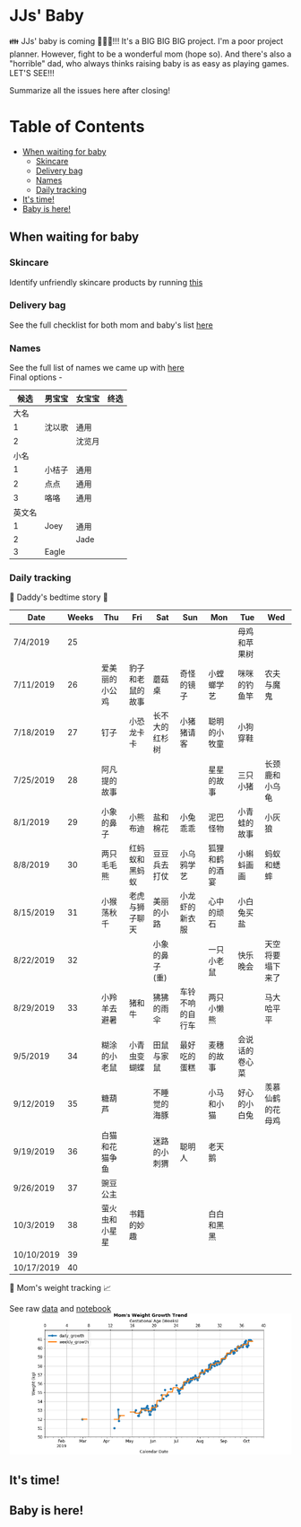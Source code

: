 # JJs' Baby
:family: JJs' baby is coming :baby::maple_leaf::pig_nose:!!! It's a BIG BIG BIG project. I'm a poor project planner. However, fight to be a wonderful mom (hope so). And there's also a "horrible" dad, who always thinks raising baby is as easy as playing games. LET'S SEE!!!  

Summarize all the issues here after closing!
# Table of Contents
<!-- MarkdownTOC -->

- [When waiting for baby](#when-waiting-for-baby)
	- [Skincare](#skincare)
	- [Delivery bag](#delivery-bag)
	- [Names](#names)
	- [Daily tracking](#daily-tracking)
- [It's time!](#its-time)
- [Baby is here!](#baby-is-here)

<!-- /MarkdownTOC -->
## When waiting for baby
### Skincare
Identify unfriendly skincare products by running [this](./skincare/identify_unfriendly_skincare_products.ipynb)

### Delivery bag
See the full checklist for both mom and baby's list [here](./preparation/delivery_bag.md)

### Names
See the full list of names we came up with [here](./preparation/names.md)  
Final options -  

| 候选 | 男宝宝 | 女宝宝 | 终选 |
| --- | --- | --- | ---
| 大名 | | |
| 1 | 沈以歌 | 通用 |
| 2 |  | 沈览月 |
| 小名 | | |
| 1 | 小桔子 | 通用 |
| 2 | 点点 | 通用 |
| 3 | 咯咯 | 通用 |
| 英文名 | | |
| 1 | Joey | 通用 |
| 2 |   | Jade |
| 3 | Eagle |  |    

### Daily tracking
:man: Daddy's bedtime story :first_quarter_moon_with_face:  

| Date | Weeks | **Thu** | Fri | Sat | Sun | Mon | Tue | Wed |
| --- | --- | --- | --- | --- | --- | --- | --- | --- |
| 7/4/2019 | 25 |   |   |   |   |   | 母鸡和苹果树 |  
| 7/11/2019 | 26 | 爱美丽的小公鸡 | 豹子和老鼠的故事 | 蘑菇桌 | 奇怪的镜子 | 小螳螂学艺  | 咪咪的钓鱼竿 | 农夫与魔鬼 | 
| 7/18/2019 | 27 | 钉子 | 小恐龙卡卡 | 长不大的红杉树 | 小猪猪请客 | 聪明的小牧童  | 小狗穿鞋  |
| 7/25/2019 | 28 | 阿凡提的故事 |   |   |   | 星星的故事 | 三只小猪 | 长颈鹿和小乌龟 | 
| 8/1/2019 | 29 | 小象的鼻子 | 小熊布迪 | 盐和棉花 | 小兔乖乖 | 泥巴怪物 | 小青蛙的故事 | 小灰狼 | 
| 8/8/2019 | 30 | 两只毛毛熊 | 红蚂蚁和黑蚂蚁 | 豆豆兵去打仗 | 小乌鸦学艺 | 狐狸和鹤的酒宴 | 小蝌蚪画画 | 蚂蚁和蟋蟀 |
| 8/15/2019 | 31 | 小猴荡秋千 | 老虎与狮子聊天 | 美丽的小路 | 小龙虾的新衣服 | 心中的顽石 | 小白兔买盐 |  
| 8/22/2019 | 32 |   |   | 小象的鼻子(重) |  | 一只小老鼠 | 快乐晚会 | 天空将要塌下来了 | 
| 8/29/2019 | 33 | 小羚羊去避暑 | 猪和牛 | 狒狒的雨伞 | 车铃不响的自行车 | 两只小懒熊 |   | 马大哈平平 |
| 9/5/2019 | 34 | 糊涂的小老鼠 | 小青虫变蝴蝶 | 田鼠与家鼠 | 最好吃的蛋糕 | 麦穗的故事 | 会说话的卷心菜 | 
| 9/12/2019 | 35 | 糖葫芦 |   | 不睡觉的海豚 |   | 小马和小猫 | 好心的小白兔 | 羡慕仙鹤的花母鸡 | 
| 9/19/2019 | 36 | 白猫和花猫争鱼 |  | 迷路的小刺猬 | 聪明人 | 老天鹅 |   | 
| 9/26/2019 | 37 | 豌豆公主 |   |   |   |   |   |  
| 10/3/2019 | 38 | 萤火虫和小星星 | 书籍的妙趣 |   |   | 白白和黑黑 |   |
| 10/10/2019 | 39 |   |   |   |   |   |   |  
| 10/17/2019 | 40 |   |   |   |   |   |   |  

:woman: Mom's weight tracking :chart_with_upwards_trend:  

See raw [data](./tracking/daily_tracking.xlsx) and [notebook](./tracking/notebooks/weight_growth.ipynb)
![trend](./tracking/notebooks/mom_weight_growth.png)

## It's time!

## Baby is here!

